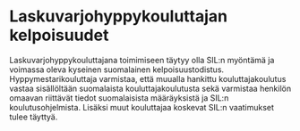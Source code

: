 Laskuvarjohyppykouluttajan kelpoisuudet
===

Laskuvarjohyppykouluttajana toimimiseen täytyy olla SIL:n myöntämä ja voimassa oleva kyseinen suomalainen
kelpoisuustodistus. Hyppymestarikouluttaja varmistaa, että muualla hankittu kouluttajakoulutus vastaa sisällöltään
suomalaista kouluttajakoulutusta sekä varmistaa henkilön omaavan riittävät tiedot suomalaisista määräyksistä ja
SIL:n koulutusohjelmista. Lisäksi muut kouluttajaa koskevat SIL:n vaatimukset tulee täyttyä.